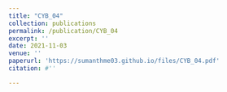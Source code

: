```yaml
---
title: "CYB_04"
collection: publications
permalink: /publication/CYB_04
excerpt: ''
date: 2021-11-03
venue: ''
paperurl: 'https://sumanthme03.github.io/files/CYB_04.pdf'
citation: #''

---
```


[Download paper here]: (https://sumanthme03.github.io/files/CYB_04.pdf)






